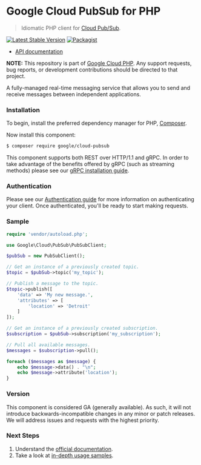 # Google Cloud PubSub for PHP

> Idiomatic PHP client for [Cloud Pub/Sub](https://cloud.google.com/pubsub/).

[![Latest Stable Version](https://poser.pugx.org/google/cloud-pubsub/v/stable)](https://packagist.org/packages/google/cloud-pubsub) [![Packagist](https://img.shields.io/packagist/dm/google/cloud-pubsub.svg)](https://packagist.org/packages/google/cloud-pubsub)

* [API documentation](https://cloud.google.com/php/docs/reference/cloud-pubsub/latest)

**NOTE:** This repository is part of [Google Cloud PHP](https://github.com/googleapis/google-cloud-php). Any
support requests, bug reports, or development contributions should be directed to
that project.

A fully-managed real-time messaging service that allows you to send and receive messages between independent applications.

### Installation

To begin, install the preferred dependency manager for PHP, [Composer](https://getcomposer.org/).

Now install this component:

```sh
$ composer require google/cloud-pubsub
```

This component supports both REST over HTTP/1.1 and gRPC. In order to take advantage of the benefits offered by gRPC (such as streaming methods)
please see our [gRPC installation guide](https://cloud.google.com/php/grpc).

### Authentication

Please see our [Authentication guide](https://github.com/googleapis/google-cloud-php/blob/main/AUTHENTICATION.md) for more information
on authenticating your client. Once authenticated, you'll be ready to start making requests.

### Sample

```php
require 'vendor/autoload.php';

use Google\Cloud\PubSub\PubSubClient;

$pubSub = new PubSubClient();

// Get an instance of a previously created topic.
$topic = $pubSub->topic('my_topic');

// Publish a message to the topic.
$topic->publish([
    'data' => 'My new message.',
    'attributes' => [
        'location' => 'Detroit'
    ]
]);

// Get an instance of a previously created subscription.
$subscription = $pubSub->subscription('my_subscription');

// Pull all available messages.
$messages = $subscription->pull();

foreach ($messages as $message) {
    echo $message->data() . "\n";
    echo $message->attribute('location');
}
```

### Version

This component is considered GA (generally available). As such, it will not introduce backwards-incompatible changes in
any minor or patch releases. We will address issues and requests with the highest priority.

### Next Steps

1. Understand the [official documentation](https://cloud.google.com/pubsub/docs/).
2. Take a look at [in-depth usage samples](https://github.com/GoogleCloudPlatform/php-docs-samples/tree/master/pubsub/).
